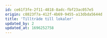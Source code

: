 ```yaml
---
id: ce61f3fe-2f11-4818-8adc-fbf23ac057e5
origin: c8823f7a-412f-4b69-9455-a13dbda5644d
title: 'Tillträde till lokaler'
updated_by: 2
updated_at: 1696252758
---
```

